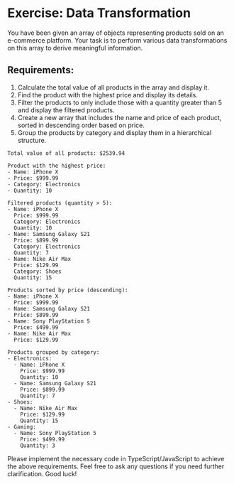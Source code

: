# Exercise: Data Transformation

You have been given an array of objects representing products sold on an e-commerce platform. Your task is to perform various data transformations on this array to derive meaningful information.

## Requirements:

1. Calculate the total value of all products in the array and display it.
2. Find the product with the highest price and display its details.
3. Filter the products to only include those with a quantity greater than 5 and display the filtered products.
4. Create a new array that includes the name and price of each product, sorted in descending order based on price.
5. Group the products by category and display them in a hierarchical structure.

```
Total value of all products: $2539.94

Product with the highest price:
- Name: iPhone X
- Price: $999.99
- Category: Electronics
- Quantity: 10

Filtered products (quantity > 5):
- Name: iPhone X
  Price: $999.99
  Category: Electronics
  Quantity: 10
- Name: Samsung Galaxy S21
  Price: $899.99
  Category: Electronics
  Quantity: 7
- Name: Nike Air Max
  Price: $129.99
  Category: Shoes
  Quantity: 15

Products sorted by price (descending):
- Name: iPhone X
  Price: $999.99
- Name: Samsung Galaxy S21
  Price: $899.99
- Name: Sony PlayStation 5
  Price: $499.99
- Name: Nike Air Max
  Price: $129.99

Products grouped by category:
- Electronics:
  - Name: iPhone X
    Price: $999.99
    Quantity: 10
  - Name: Samsung Galaxy S21
    Price: $899.99
    Quantity: 7
- Shoes:
  - Name: Nike Air Max
    Price: $129.99
    Quantity: 15
- Gaming:
  - Name: Sony PlayStation 5
    Price: $499.99
    Quantity: 3
```

Please implement the necessary code in TypeScript/JavaScript to achieve the above requirements. Feel free to ask any questions if you need further clarification. Good luck!
